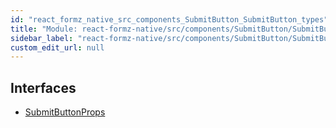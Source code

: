 ```yaml
---
id: "react_formz_native_src_components_SubmitButton_SubmitButton_types"
title: "Module: react-formz-native/src/components/SubmitButton/SubmitButton.types"
sidebar_label: "react-formz-native/src/components/SubmitButton/SubmitButton.types"
custom_edit_url: null
---
```


## Interfaces

- [SubmitButtonProps](../interfaces/react_formz_native_src_components_SubmitButton_SubmitButton_types.SubmitButtonProps.md)
